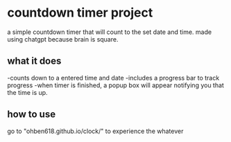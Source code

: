 # countdown timer project

a simple countdown timer that will count to the set date and time. made using chatgpt because brain is square.

## what it does

-counts down to a entered time and date
-includes a progress bar to track progress
-when timer is finished, a popup box will appear notifying you that the time is up.

## how to use

go to "ohben618.github.io/clock/" to experience the whatever
